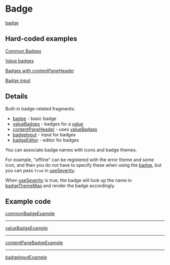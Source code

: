 # Badge

[badge](def://?inline)

## Hard-coded examples

[Common Badges](actualize:///cookbook/badge/example/common)

[Value badges](actualize:///cookbook/badge/example/value)

[Badges with contentPaneHeader](actualize:///cookbook/badge/example/content-pane)

[Badge input](actualize:///cookbook/badge/example/input)

## Details

Built-in badge-related fragments:

- [badge](fragment://) - basic badge
- [valueBadges](fragment://) - badges for a [value](def://)
- [contentPaneHeader](fragment://) - uses [valueBadges](fragment://)
- [badgeInput](fragment://) - input for badges
- [badgeEditor](fragment://) - editor for badges

You can associate badge names with icons and badge themes.

For example, "offline" can be registered with the error theme and some icon,
and then you do not have to specify these when using the [badge](fragment://),
but you can pass `true` in [useSeverity](paramter://badge).

When [useSeverity](paramter://badge) is true, the badge will look up the
name in [badgeThemeMap](property://BadgeTheme) and render the badge accordingly.

## Example code

[commonBadgeExample](example://)

---

[valueBadgeExample](example://)

---

[contentPaneBadgeExample](example://)

---

[badgeInputExample](example://)